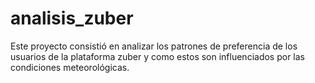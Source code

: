 # analisis_zuber
Este proyecto consistió en analizar los patrones de preferencia de los usuarios de la plataforma zuber y como estos son influenciados por las condiciones meteorológicas.
